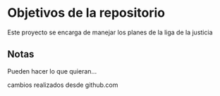# Objetivos de la repositorio

Este proyecto se encarga de manejar los planes de la liga de la justicia


## Notas
Pueden hacer lo que quieran...

cambios realizados desde github.com
